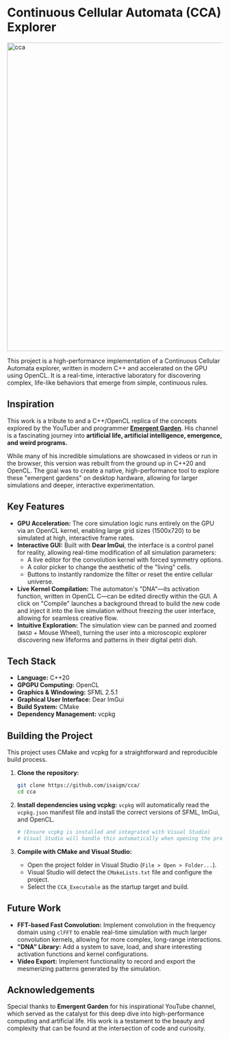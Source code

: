 # Continuous Cellular Automata (CCA) Explorer
<img width="1280" height="720" alt="cca" src="https://github.com/user-attachments/assets/ab7e60f0-56bd-4eb3-8c6d-cd8eab20bf2e" />


This project is a high-performance implementation of a Continuous Cellular Automata explorer, written in modern C++ and accelerated on the GPU using OpenCL. It is a real-time, interactive laboratory for discovering complex, life-like behaviors that emerge from simple, continuous rules.

## Inspiration

This work is a tribute to and a C++/OpenCL replica of the concepts explored by the YouTuber and programmer **[Emergent Garden](https://www.youtube.com/@EmergentGarden)**. His channel is a fascinating journey into **artificial life, artificial intelligence, emergence, and weird programs.**

While many of his incredible simulations are showcased in videos or run in the browser, this version was rebuilt from the ground up in C++20 and OpenCL. The goal was to create a native, high-performance tool to explore these "emergent gardens" on desktop hardware, allowing for larger simulations and deeper, interactive experimentation.

## Key Features

*   **GPU Acceleration:** The core simulation logic runs entirely on the GPU via an OpenCL kernel, enabling large grid sizes (1500x720) to be simulated at high, interactive frame rates.
*   **Interactive GUI:** Built with **Dear ImGui**, the interface is a control panel for reality, allowing real-time modification of all simulation parameters:
    *   A live editor for the convolution kernel with forced symmetry options.
    *   A color picker to change the aesthetic of the "living" cells.
    *   Buttons to instantly randomize the filter or reset the entire cellular universe.
*   **Live Kernel Compilation:** The automaton's "DNA"—its activation function, written in OpenCL C—can be edited directly within the GUI. A click on "Compile" launches a background thread to build the new code and inject it into the live simulation without freezing the user interface, allowing for seamless creative flow.
*   **Intuitive Exploration:** The simulation view can be panned and zoomed (`WASD` + Mouse Wheel), turning the user into a microscopic explorer discovering new lifeforms and patterns in their digital petri dish.

## Tech Stack

*   **Language:** C++20
*   **GPGPU Computing:** OpenCL
*   **Graphics & Windowing:** SFML 2.5.1
*   **Graphical User Interface:** Dear ImGui
*   **Build System:** CMake
*   **Dependency Management:** vcpkg

## Building the Project

This project uses CMake and vcpkg for a straightforward and reproducible build process.

1.  **Clone the repository:**
    ```bash
    git clone https://github.com/isaigm/cca/
    cd cca
    ```

2.  **Install dependencies using vcpkg:**
    `vcpkg` will automatically read the `vcpkg.json` manifest file and install the correct versions of SFML, ImGui, and OpenCL.
    ```bash
    # (Ensure vcpkg is installed and integrated with Visual Studio)
    # Visual Studio will handle this automatically when opening the project as a CMake folder.
    ```

3.  **Compile with CMake and Visual Studio:**
    *   Open the project folder in Visual Studio (`File > Open > Folder...`).
    *   Visual Studio will detect the `CMakeLists.txt` file and configure the project.
    *   Select the `CCA_Executable` as the startup target and build.

## Future Work

*   **FFT-based Fast Convolution:** Implement convolution in the frequency domain using `clFFT` to enable real-time simulation with much larger convolution kernels, allowing for more complex, long-range interactions.
*   **"DNA" Library:** Add a system to save, load, and share interesting activation functions and kernel configurations.
*   **Video Export:** Implement functionality to record and export the mesmerizing patterns generated by the simulation.

## Acknowledgements

Special thanks to **Emergent Garden** for his inspirational YouTube channel, which served as the catalyst for this deep dive into high-performance computing and artificial life. His work is a testament to the beauty and complexity that can be found at the intersection of code and curiosity.
